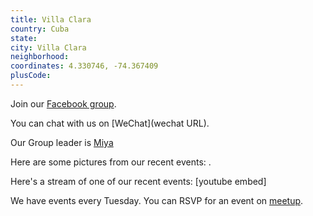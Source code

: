 ```yaml
---
title: Villa Clara
country: Cuba
state: 
city: Villa Clara
neighborhood: 
coordinates: 4.330746, -74.367409
plusCode:
---
```

Join our [Facebook group](https://www.facebook.com/groups/free.code.camp.villa.clara).

You can chat with us on [WeChat](wechat URL).

Our Group leader is [Miya](freecodecamp.org/miya)

Here are some pictures from our recent events:
![]().

Here's a stream of one of our recent events:
[youtube embed]

We have events every Tuesday. You can RSVP for an event on [meetup](meetupurl).
